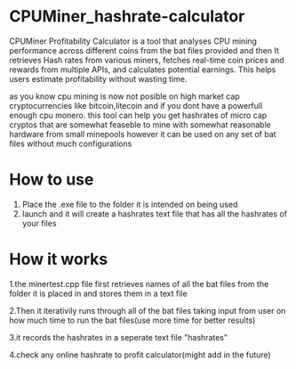 # CPUMiner_hashrate-calculator
CPUMiner Profitability Calculator is a tool that analyses CPU mining performance across different coins from the bat files provided and then It retrieves Hash rates from various miners, fetches real-time coin prices and rewards from multiple APIs, and calculates potential earnings. This helps users estimate profitability without wasting time. 

as you know cpu mining is now not posible on high market cap cryptocurrencies like bitcoin,litecoin
and if you dont have a powerfull enough cpu monero. this tool can help you get hashrates of micro cap cryptos that are somewhat 
feaseble to mine with somewhat reasonable hardware from small minepools however it 
can be used on any set of bat files without much configurations



# How to use
1. Place the .exe file to the folder it is intended on being used
2. launch and it will create a hashrates text file that has all the hashrates of your files


# How it works
1.the minertest.cpp file first retrieves names of all the bat files from the folder it is placed in and stores them in a text file

2.Then it iterativily runs through all of the bat files taking input from user on how much time to run the bat files(use more time for better results)

3.it records the hashrates in a seperate text file "hashrates"
 
4.check any online hashrate to profit calculator(might add in the future) 







